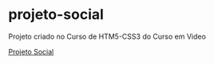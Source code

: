 # projeto-social
 Projeto criado no Curso de HTM5-CSS3 do Curso em Video

<a href="https://prof-charaba.github.io/projeto-social" target="_blank">Projeto Social</a>